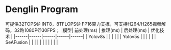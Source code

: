 # Denglin Program
可提供32TOPS@ INT8，8TFLOPS@ FP16算力支撑，可支持H264/H265视频解码，32路1080P@30FPS；
|模型| 前处理(ms) | 推理(ms) | 后处理(ms) | 优化技术 |
|------|------|------|------|------|
| Yolov8s | | | | |
| Yolov5s | | | | |
| SeAFusion | | | | |
| | | | | |
